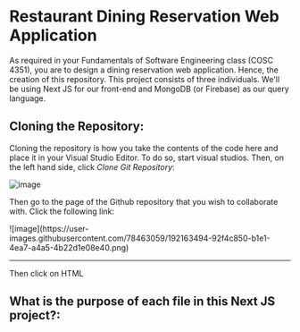 # Restaurant Dining Reservation Web Application

As required in your Fundamentals of Software Engineering class (COSC 4351), you are to design a dining reservation web application. Hence, the creation of this repository. This project consists of three individuals. We'll be using Next JS for our front-end and MongoDB (or Firebase) as our query language. 

## Cloning the Repository:

Cloning the repository is how you take the contents of the code here and place it in your Visual Studio Editor. To do so, start visual studios. Then, on the left hand side, click *Clone Git Repository*:

![image](https://user-images.githubusercontent.com/78463059/192163325-6df6fdb6-1207-47f8-9c8b-52ae550ea42c.png)

Then go to the page of the Github repository that you wish to collaborate with. Click the following link:

<div>
![image](https://user-images.githubusercontent.com/78463059/192163494-92f4c850-b1e1-4ea7-a4a5-4b22d1e08e40.png)
</div>
<hr>
  
Then click on HTML

## What is the purpose of each file in this Next JS project?:
